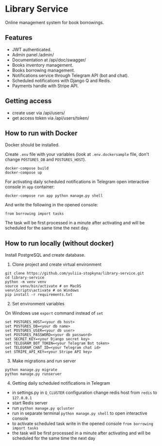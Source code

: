 # Library Service

Online management system for book borrowings.

## Features

* JWT authenticated.
* Admin panel /admin/
* Documentation at /api/doc/swagger/
* Books inventory management.
* Books borrowing management.
* Notifications service through Telegram API (bot and chat).
* Scheduled notifications with Django Q and Redis.
* Payments handle with Stripe API.

## Getting access

* create user via /api/users/
* get access token via /api/users/token/

## How to run with Docker

Docker should be installed.

Create `.env` file with your variables (look at `.env.dockersample`
file, don't change `POSTGRES_DB` and `POSTGRES_HOST`).

```shell
docker-compose build
docker-compose up
```

For activating daily scheduled notifications in Telegram
open interactive console in `app` container:
```shell
docker-compose run app python manage.py shell
```
And write the following in the opened console:

```shell
from borrowing import tasks
```
The task will be first processed in a minute after activating 
and will be scheduled for the same time the next day.

## How to run locally (without docker)

Install PostgreSQL and create database.

1. Clone project and create virtual environment

```shell
git clone https://github.com/yuliia-stopkyna/library-service.git
cd library-service
python -m venv venv
source venv/bin/activate # on MacOS
venv\Scripts\activate # on Windows
pip install -r requirements.txt
```
2. Set environment variables

On Windows use ```export``` command instead of ```set```
```shell
set POSTGRES_HOST=<your db host>
set POSTGRES_DB=<your db name>
set POSTGRES_USER=<your db user>
set POSTGRES_PASSWORD=<your db password>
set SECRET_KEY=<your Django secret key>
set TELEGRAM_BOT_TOKEN=<your Telegram Bot token>
set TELEGRAM_CHAT_ID=<your Telegram chat id>
set STRIPE_API_KEY=<your Stripe API key>
```
3. Make migrations and run server

```shell
python manage.py migrate
python manage.py runserver
```

4. Getting daily scheduled notifications in Telegram

* in settings.py in `Q_CLUSTER` configuration change 
redis host from `redis` to `127.0.0.1`
* start Redis server
* run `python manage.py qcluster`
* run in separate terminal `python manage.py shell`
to open interactive console
* to activate scheduled task write in the opened console 
`from borrowing import tasks` 
* the task will be first processed in a minute after activating 
and will be scheduled for the same time the next day
